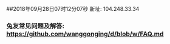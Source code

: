 ##2018年09月28日07时12分07秒 新址: 104.248.33.34
### 兔友常见问题及解答: https://github.com/wanggonging/d/blob/w/FAQ.md
